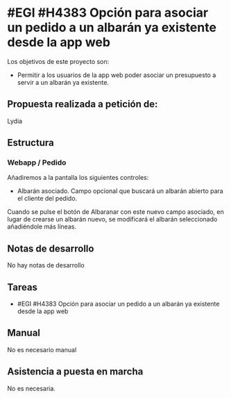# #EGI #H4383 Opción para asociar un pedido a un albarán ya existente desde la app web

Los objetivos de este proyecto son:
+ Permitir a los usuarios de la app web poder asociar un presupuesto a servir a un albarán ya existente.

## Propuesta realizada a petición de:
Lydia

## Estructura

### Webapp / Pedido
Añadiremos a la pantalla los siguientes controles:
+ Albarán asociado. Campo opcional que buscará un albarán abierto para el cliente del pedido.

Cuando se pulse el botón de Albaranar con este nuevo campo asociado, en lugar de crearse un albarán nuevo, se modificará el albarán seleccionado añadiéndole más líneas.


## Notas de desarrollo
No hay notas de desarrollo


## Tareas
* #EGI #H4383 Opción para asociar un pedido a un albarán ya existente desde la app web


## Manual
No es necesario manual

## Asistencia a puesta en marcha
No es necesaria.
